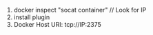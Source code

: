 1. docker inspect "socat container" // Look for IP
2. install plugin
3. Docker Host URI: tcp://IP:2375